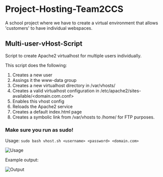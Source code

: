 # Project-Hosting-Team2CCS
A school project where we have to create a virtual environment that allows 'customers' to have individual webspaces.

## Multi-user-vHost-Script
Script to create Apache2 virtualhost for multiple users individually.

This script does the following:
1) Creates a new user
2) Assings it the www-data group
3) Creates a new virtualhost directory in /var/vhosts/
4) Creates a valid virtualhost configuration in /etc/apache2/sites-available/<domain.com.conf>
5) Enables this vhost config
6) Reloads the Apache2 service
7) Creates a default index.html page
8) Creates a symbolic link from /var/vhosts to /home/<username> for FTP purposes.

### Make sure you run as sudo! 

Usage: `sudo bash vhost.sh <username> <password> <domain.com>`
  
![Usage](/images/usage.png)

Example output:

![Output](/images/output.png)
